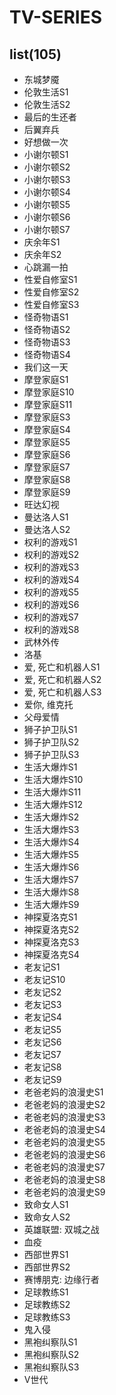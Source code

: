 # TV-SERIES

## list(105)
- 东城梦魇
- 伦敦生活S1
- 伦敦生活S2
- 最后的生还者
- 后翼弃兵
- 好想做一次
- 小谢尔顿S1
- 小谢尔顿S2
- 小谢尔顿S3
- 小谢尔顿S4
- 小谢尔顿S5
- 小谢尔顿S6
- 小谢尔顿S7
- 庆余年S1
- 庆余年S2
- 心跳漏一拍
- 性爱自修室S1
- 性爱自修室S2
- 性爱自修室S3
- 怪奇物语S1
- 怪奇物语S2
- 怪奇物语S3
- 怪奇物语S4
- 我们这一天
- 摩登家庭S1
- 摩登家庭S10
- 摩登家庭S11
- 摩登家庭S3
- 摩登家庭S4
- 摩登家庭S5
- 摩登家庭S6
- 摩登家庭S7
- 摩登家庭S8
- 摩登家庭S9
- 旺达幻视
- 曼达洛人S1
- 曼达洛人S2
- 权利的游戏S1
- 权利的游戏S2
- 权利的游戏S3
- 权利的游戏S4
- 权利的游戏S5
- 权利的游戏S6
- 权利的游戏S7
- 权利的游戏S8
- 武林外传
- 洛基
- 爱, 死亡和机器人S1
- 爱, 死亡和机器人S2
- 爱, 死亡和机器人S3
- 爱你, 维克托
- 父母爱情
- 狮子护卫队S1
- 狮子护卫队S2
- 狮子护卫队S3
- 生活大爆炸S1
- 生活大爆炸S10
- 生活大爆炸S11
- 生活大爆炸S12
- 生活大爆炸S2
- 生活大爆炸S3
- 生活大爆炸S4
- 生活大爆炸S5
- 生活大爆炸S6
- 生活大爆炸S7
- 生活大爆炸S8
- 生活大爆炸S9
- 神探夏洛克S1
- 神探夏洛克S2
- 神探夏洛克S3
- 神探夏洛克S4
- 老友记S1
- 老友记S10
- 老友记S2
- 老友记S3
- 老友记S4
- 老友记S5
- 老友记S6
- 老友记S7
- 老友记S8
- 老友记S9
- 老爸老妈的浪漫史S1
- 老爸老妈的浪漫史S2
- 老爸老妈的浪漫史S3
- 老爸老妈的浪漫史S4
- 老爸老妈的浪漫史S5
- 老爸老妈的浪漫史S6
- 老爸老妈的浪漫史S7
- 老爸老妈的浪漫史S8
- 老爸老妈的浪漫史S9
- 致命女人S1
- 致命女人S2
- 英雄联盟: 双城之战
- 血疫
- 西部世界S1
- 西部世界S2
- 赛博朋克: 边缘行者
- 足球教练S1
- 足球教练S2
- 足球教练S3
- 鬼入侵
- 黑袍纠察队S1
- 黑袍纠察队S2
- 黑袍纠察队S3
- V世代